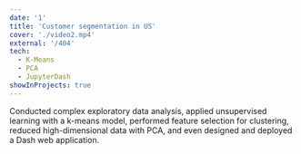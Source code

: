 ```yaml
---
date: '1'
title: 'Customer segmentation in US'
cover: './video2.mp4'
external: '/404'
tech:
  - K-Means
  - PCA
  - JupyterDash
showInProjects: true
---
```


Conducted complex exploratory data analysis, applied unsupervised learning with a k-means model, performed feature selection for clustering, reduced high-dimensional data with PCA, and even designed and deployed a Dash web application.

